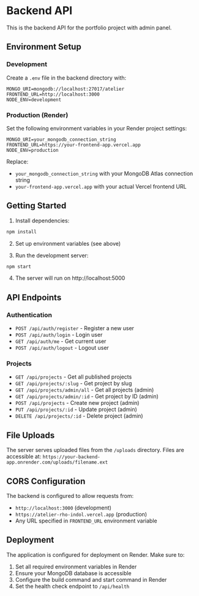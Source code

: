 # Backend API

This is the backend API for the portfolio project with admin panel.

## Environment Setup

### Development
Create a `.env` file in the backend directory with:
```
MONGO_URI=mongodb://localhost:27017/atelier
FRONTEND_URL=http://localhost:3000
NODE_ENV=development
```

### Production (Render)
Set the following environment variables in your Render project settings:
```
MONGO_URI=your_mongodb_connection_string
FRONTEND_URL=https://your-frontend-app.vercel.app
NODE_ENV=production
```

Replace:
- `your_mongodb_connection_string` with your MongoDB Atlas connection string
- `your-frontend-app.vercel.app` with your actual Vercel frontend URL

## Getting Started

1. Install dependencies:
```bash
npm install
```

2. Set up environment variables (see above)

3. Run the development server:
```bash
npm start
```

4. The server will run on http://localhost:5000

## API Endpoints

### Authentication
- `POST /api/auth/register` - Register a new user
- `POST /api/auth/login` - Login user
- `GET /api/auth/me` - Get current user
- `POST /api/auth/logout` - Logout user

### Projects
- `GET /api/projects` - Get all published projects
- `GET /api/projects/:slug` - Get project by slug
- `GET /api/projects/admin/all` - Get all projects (admin)
- `GET /api/projects/admin/:id` - Get project by ID (admin)
- `POST /api/projects` - Create new project (admin)
- `PUT /api/projects/:id` - Update project (admin)
- `DELETE /api/projects/:id` - Delete project (admin)

## File Uploads

The server serves uploaded files from the `/uploads` directory. Files are accessible at:
`https://your-backend-app.onrender.com/uploads/filename.ext`

## CORS Configuration

The backend is configured to allow requests from:
- `http://localhost:3000` (development)
- `https://atelier-rho-indol.vercel.app` (production)
- Any URL specified in `FRONTEND_URL` environment variable

## Deployment

The application is configured for deployment on Render. Make sure to:

1. Set all required environment variables in Render
2. Ensure your MongoDB database is accessible
3. Configure the build command and start command in Render
4. Set the health check endpoint to `/api/health` 